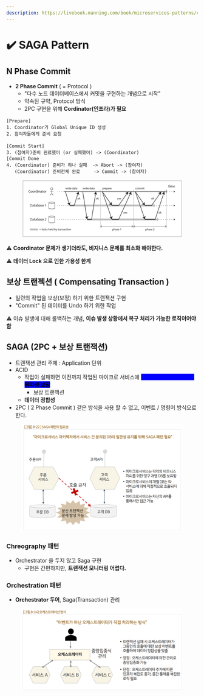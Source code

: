 ```yaml
---
description: https://livebook.manning.com/book/microservices-patterns/chapter-4/110
---
```


# ✔️ SAGA Pattern

## N Phase Commit

* **2 Phase Commit** ( = Protocol )
  * "다수 노드 데이터베이스에서 커밋을 구현하는 개념으로 시작"
  * 약속된 규약, Protocol 방식
  * 2PC 구현을 위해 **Cordinator(인프라)가 필요**

```
[Prepare]
1. Coordinator가 Global Unique ID 생성
2. 참여자들에게 준비 요청

[Commit Start]
3. (참여자)준비 완료했어 (or 실패했어) -> (Coordinator)
[Commit Done
4. (Coordinator) 준비가 하나 실패  -> Abort -> (참여자)
   (Coordinator) 준비전체 완료     -> Commit -> (참여자)
```

<figure><img src="../../../../.gitbook/assets/image (1) (1).png" alt=""><figcaption></figcaption></figure>

:warning: **Coordinator 문제가 생기더라도, 비지니스 문제를 최소화 해야한다.**

:warning: **데이터 Lock 으로 인한 가용성 한계**

## 보상 트랜젝션 ( Compensating Transaction )

* 일련의 작업을 보상(보정) 하기 위한 트랜잭션 구현
* "Commit" 된 데이터를 Undo 하기 위한 작업

:warning:  이슈 발생에 대해 롤백하는 개념, **이슈 발생 상황에서 복구 처리가 가능한 로직이어야 함**

## SAGA (2PC + 보상 트랜잭션)

* 트랜잭션 관리 주체 : Application 단위
* ACID
  * 작업이 실패하면 이전까지 작업된 마이크로 서비스에 <mark style="color:blue;background-color:blue;">보상 이벤트를 소싱하여,</mark> <mark style="background-color:blue;">**원자성 보장**</mark>
    * 보상 트랜잭션
  * **데이터 정합성**
* 2PC ( 2 Phase Commit ) 같은 방식을 사용 할 수 없고, 이벤트 / 명령어 방식으로 한다.

<figure><img src="../../../../.gitbook/assets/image (52).png" alt=""><figcaption></figcaption></figure>

### Chreography 패턴

* Orchestrator 을 두지 않고 Saga 구현
  * 구현은 간편하지만, **트랜잭션 모니터링 어렵다.**

### Orchestration 패턴

* **Orchestrator 두어**, Saga(Transaction) 관리

<figure><img src="../../../../.gitbook/assets/image (53).png" alt=""><figcaption></figcaption></figure>

